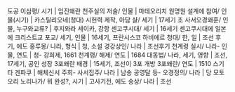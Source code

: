 도공 이삼평/ 시기		| 임진왜란
천주실의 저술/ 인물		| 마테오리치
원명원 설계에 참여/ 인물(시기)		| 카스틸리오네(청대)
시헌력 제작, 아담 샬/ 세기		| 17세기 초
사서오경왜훈/ 인물, 누구와교류?		| 후지와라 세이카, 강항
센고쿠시대/ 세기		| 16세기
센고쿠시대에 일본에 크리스트교 포교/ 세기, 인물		| 16세기, 프란시스코 하비에르
청대/ 한, 일		| 조선 후기, 에도
홍루몽/ 나라, 형식		| 청, 소설
경강상인/ 나라		| 조선후기
천계령 실시/ 나라- 인물, 연도		| 청- 강희제, 1661
천계령/ 해제/ 연도		| 1684
대동법/ 나라, 세기, 영향		| 조선, 17세기, 공인 성장
3포왜란 배경		| 15세기, 조선이 3포 개방
3포왜란/ 연도		| 1510
스기타 겐파쿠		| 해체신서
주희- 사서집주/ 나라		| 남송
공영달 등- 오경정의/ 나라		| 당
모토오리 노리나가/ 뭐 완성?, 시기		| 고사기전, 에도
송상/ 나라		| 조선

